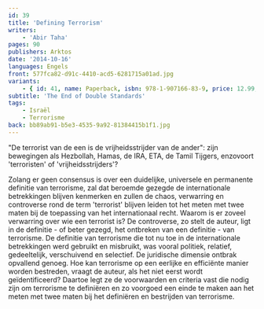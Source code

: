 ```yaml
---
id: 39
title: 'Defining Terrorism'
writers:
    - 'Abir Taha'
pages: 90
publishers: Arktos
date: '2014-10-16'
languages: Engels
front: 577fca82-d91c-4410-acd5-6281715a01ad.jpg
variants:
    - { id: 41, name: Paperback, isbn: 978-1-907166-83-9, price: 12.99, out_of_stock: 0 }
subtitle: 'The End of Double Standards'
tags:
    - Israël
    - Terrorisme
back: bb89ab91-b5e3-4535-9a92-81384415b1f1.jpg
---
```


"De terrorist van de een is de vrijheidsstrijder van de ander": zijn bewegingen als Hezbollah, Hamas, de IRA, ETA, de Tamil Tijgers, enzovoort 'terroristen' of 'vrijheidsstrijders'?

Zolang er geen consensus is over een duidelijke, universele en permanente definitie van terrorisme, zal dat beroemde gezegde de internationale betrekkingen blijven kenmerken en zullen de chaos, verwarring en controverse rond de term 'terrorist' blijven leiden tot het meten met twee maten bij de toepassing van het internationaal recht. Waarom is er zoveel verwarring over wie een terrorist is? De controverse, zo stelt de auteur, ligt in de definitie - of beter gezegd, het ontbreken van een definitie - van terrorisme. De definitie van terrorisme die tot nu toe in de internationale betrekkingen werd gebruikt en misbruikt, was vooral politiek, relatief, gedeeltelijk, verschuivend en selectief. De juridische dimensie ontbrak opvallend genoeg. Hoe kan terrorisme op een eerlijke en efficiënte manier worden bestreden, vraagt de auteur, als het niet eerst wordt geïdentificeerd? Daartoe legt ze de voorwaarden en criteria vast die nodig zijn om terrorisme te definiëren en zo voorgoed een einde te maken aan het meten met twee maten bij het definiëren en bestrijden van terrorisme.
